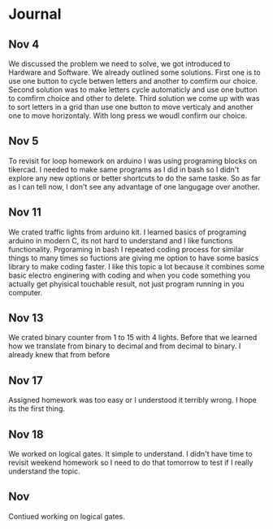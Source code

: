 # Journal

Nov 4
-------
We discussed the problem we need to solve, we got introduced to Hardware and Software. We already outlined some solutions. First one is to use one button to cycle betwen letters and another to comfirm our choice. Second solution was to make letters cycle automaticly and use one button to comfirm choice and other to delete. Third solution we come up with was to sort letters in a grid than use one button to move verticaly and another one to move horizontaly. With long press we woudl confirm our choice. 

Nov 5
-------
To revisit for loop homework on arduino I was using programing blocks on tikercad. I needed to make same programs as I did in bash so I didn't explore any new options or better shortcuts to do the same taske. So as far as I can tell now, I don't see any advantage of one langugage over another.

Nov 11
------
We crated traffic lights from arduino kit. I learned basics of programing arduino in modern C, its not hard to understand and I like functions functionality. Prgoraming in bash I repeated coding process for similar things to many times so fuctions are giving me option to have some basics library to make coding faster. I like this topic a lot because it combines some basic electro enginering with coding and when you code something you actually get phyisical touchable result, not just program running in you computer.

Nov 13
-------
We crated binary counter from 1 to 15 with 4 lights. Before that we learned how we translate from binary to decimal and from decimal to binary. I already knew that from before

Nov 17
--------
Assigned homework was too easy or I understood it terribly wrong. I hope its the first thing.

Nov 18
-----
We worked on logical gates. It simple to understand. I didn't have time to revisit weekend homework so I need to do that tomorrow to test if I really understand the topic.

Nov
-----
Contiued working on logical gates. 
